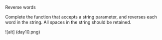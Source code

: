 Reverse words


Complete the function that accepts a string parameter, and reverses each word in the string. All spaces in the string should be retained.

![alt] (day10.png) 

